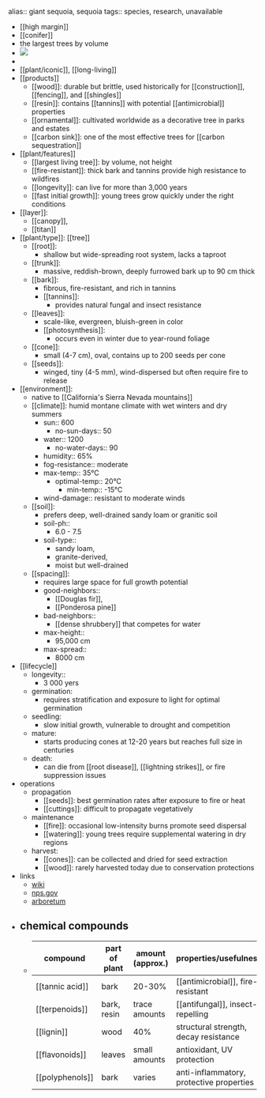 alias:: giant sequoia, sequoia
tags:: species, research, unavailable

- [[high margin]]
- [[conifer]]
- the largest trees by volume
- ![](https://peach-geographical-bat-397.mypinata.cloud/ipfs/QmZj7RNtjgsQ14pvjt2rv1DwPDjHndcZVpaRzNdSKk9ZNE)
-
- [[plant/iconic]], [[long-living]]
- [[products]]
	- [[wood]]: durable but brittle, used historically for [[construction]], [[fencing]], and [[shingles]]
	- [[resin]]: contains [[tannins]] with potential [[antimicrobial]] properties
	- [[ornamental]]: cultivated worldwide as a decorative tree in parks and estates
	- [[carbon sink]]: one of the most effective trees for [[carbon sequestration]]
- [[plant/features]]
	- [[largest living tree]]: by volume, not height
	- [[fire-resistant]]: thick bark and tannins provide high resistance to wildfires
	- [[longevity]]: can live for more than 3,000 years
	- [[fast initial growth]]: young trees grow quickly under the right conditions
- [[layer]]:
	- [[canopy]],
	- [[titan]]
- [[plant/type]]: [[tree]]
	- [[root]]:
		- shallow but wide-spreading root system, lacks a taproot
	- [[trunk]]:
		- massive, reddish-brown, deeply furrowed bark up to 90 cm thick
	- [[bark]]:
		- fibrous, fire-resistant, and rich in tannins
		- [[tannins]]:
			- provides natural fungal and insect resistance
	- [[leaves]]:
		- scale-like, evergreen, bluish-green in color
		- [[photosynthesis]]:
			- occurs even in winter due to year-round foliage
	- [[cone]]:
		- small (4-7 cm), oval, contains up to 200 seeds per cone
	- [[seeds]]:
		- winged, tiny (4-5 mm), wind-dispersed but often require fire to release
- [[environment]]:
	- native to [[California's Sierra Nevada mountains]]
	- [[climate]]: humid montane climate with wet winters and dry summers
		- sun:: 600
			- no-sun-days:: 50
		- water:: 1200
			- no-water-days:: 90
		- humidity:: 65%
		- fog-resistance:: moderate
		- max-temp:: 35°C
			- optimal-temp:: 20°C
				- min-temp:: -15°C
		- wind-damage:: resistant to moderate winds
	- [[soil]]:
		- prefers deep, well-drained sandy loam or granitic soil
		- soil-ph::
			- 6.0 - 7.5
		- soil-type::
			- sandy loam,
			- granite-derived,
			- moist but well-drained
	- [[spacing]]:
		- requires large space for full growth potential
		- good-neighbors::
			- [[Douglas fir]],
			- [[Ponderosa pine]]
		- bad-neighbors::
			- [[dense shrubbery]] that competes for water
		- max-height::
			- 95,000 cm
		- max-spread::
			- 8000 cm
- [[lifecycle]]
	- longevity::
		- 3 000 yers
	- germination:
		- requires stratification and exposure to light for optimal germination
	- seedling:
		- slow initial growth, vulnerable to drought and competition
	- mature:
		- starts producing cones at 12-20 years but reaches full size in centuries
	- death:
		- can die from [[root disease]], [[lightning strikes]], or fire suppression issues
- operations
	- propagation
		- [[seeds]]: best germination rates after exposure to fire or heat
		- [[cuttings]]: difficult to propagate vegetatively
	- maintenance
		- [[fire]]: occasional low-intensity burns promote seed dispersal
		- [[watering]]: young trees require supplemental watering in dry regions
	- harvest:
		- [[cones]]: can be collected and dried for seed extraction
		- [[wood]]: rarely harvested today due to conservation protections
- links
	- [wiki](https://en.wikipedia.org/wiki/Sequoiadendron_giganteum)
	- [nps.gov](https://www.nps.gov/seki/learn/nature/bigtrees.htm)
	- [arboretum](https://www.arboretum.harvard.edu/sequoiadendron-giganteum/)
- ## chemical compounds
	- | **compound** | **part of plant** | **amount (approx.)** | **properties/usefulness** |
	  |---|---|---|---|
	  | [[tannic acid]] | bark | 20-30% | [[antimicrobial]], fire-resistant |
	  | [[terpenoids]] | bark, resin | trace amounts | [[antifungal]], insect-repelling |
	  | [[lignin]] | wood | 40% | structural strength, decay resistance |
	  | [[flavonoids]] | leaves | small amounts | antioxidant, UV protection |
	  | [[polyphenols]] | bark | varies | anti-inflammatory, protective properties |